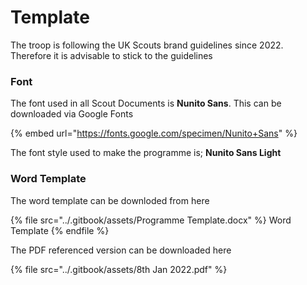 # Template

The troop is following the UK Scouts brand guidelines since 2022. Therefore it is advisable to stick to the guidelines

### Font

The font used in all Scout Documents is **Nunito Sans**. This can be downloaded via Google Fonts

{% embed url="https://fonts.google.com/specimen/Nunito+Sans" %}

The font style used to make the programme is; **Nunito Sans Light**

### Word Template

The word template can be downloded from here

{% file src="../.gitbook/assets/Programme Template.docx" %}
Word Template
{% endfile %}

The PDF referenced version can be downloaded here

{% file src="../.gitbook/assets/8th Jan 2022.pdf" %}

